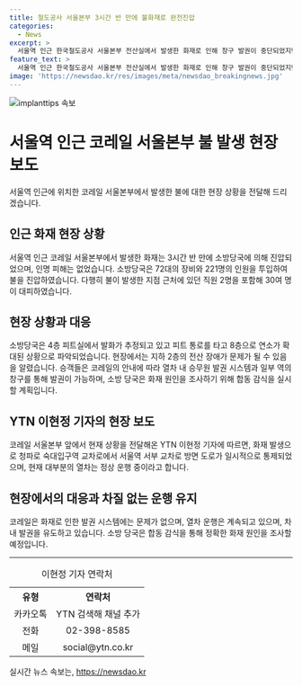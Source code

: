 ```yaml
---
title: 철도공사 서울본부 3시간 반 만에 불화재로 완전진압
categories:
  - News
excerpt: >
  서울역 인근 한국철도공사 서울본부 전산실에서 발생한 화재로 인해 창구 발권이 중단되었지만, 인명 피해는 없었습니다. 소방당국은 3시간 반 내에 불을 껐으며, 화재 원인은 전선 배관에서 발화해 8층까지 번진 것으로 보입니다. 코레일은 열차 운행은 정상이지만, 소방은 화재 원인을 조사할 예정입니다.
feature_text: >
  서울역 인근 한국철도공사 서울본부 전산실에서 발생한 화재로 인해 창구 발권이 중단되었지만, 인명 피해는 없었습니다. 소방당국은 3시간 반 내에 불을 껐으며, 화재 원인은 전선 배관에서 발화해 8층까지 번진 것으로 보입니다. 코레일은 열차 운행은 정상이지만, 소방은 화재 원인을 조사할 예정입니다.
image: 'https://newsdao.kr/res/images/meta/newsdao_breakingnews.jpg'
---
```


<p><img src="https://newsdao.kr/res/images/meta/newsdao_breakingnews.jpg" alt="implanttips 속보" /></p>

<h1>서울역 인근 코레일 서울본부 불 발생 현장 보도</h1>

<p data-ke-size="size16">서울역 인근에 위치한 코레일 서울본부에서 발생한 불에 대한 현장 상황을 전달해 드리겠습니다.</p>

<h2 data-ke-size="size26">인근 화재 현장 상황</h2>

<p data-ke-size="size16">서울역 인근 코레일 서울본부에서 발생한 화재는 3시간 반 만에 소방당국에 의해 진압되었으며, 인명 피해는 없었습니다. 소방당국은 72대의 장비와 221명의 인원을 투입하여 불을 진압하였습니다. 다행히 불이 발생한 지점 근처에 있던 직원 2명을 포함해 30여 명이 대피하였습니다.</p>

<h2 data-ke-size="size26">현장 상황과 대응</h2>

<p data-ke-size="size16">소방당국은 4층 피트실에서 발화가 추정되고 있고 피트 통로를 타고 8층으로 연소가 확대된 상황으로 파악되었습니다. 현장에서는 지하 2층의 전산 장애가 문제가 될 수 있음을 알렸습니다. 승객들은 코레일의 안내에 따라 열차 내 승무원 발권 시스템과 일부 역의 창구를 통해 발권이 가능하며, 소방 당국은 화재 원인을 조사하기 위해 합동 감식을 실시할 계획입니다.</p>

<h2 data-ke-size="size26">YTN 이현정 기자의 현장 보도</h2>

<p data-ke-size="size16">코레일 서울본부 앞에서 현재 상황을 전달해온 YTN 이현정 기자에 따르면, 화재 발생으로 청파로 숙대입구역 교차로에서 서울역 서부 교차로 방면 도로가 일시적으로 통제되었으며, 현재 대부분의 열차는 정상 운행 중이라고 합니다.</p>

<h2 data-ke-size="size26">현장에서의 대응과 차질 없는 운행 유지</h2>

<p data-ke-size="size16">코레일은 화재로 인한 발권 시스템에는 문제가 없으며, 열차 운행은 계속되고 있으며, 차내 발권을 유도하고 있습니다. 소방 당국은 합동 감식을 통해 정확한 화재 원인을 조사할 예정입니다.</p>

<hr>

<table>
  <caption>이현정 기자 연락처</caption>
  <tr>
    <th style="text-align: center;">유형</th>
    <th style="text-align: center;">연락처</th>
  </tr>
  <tr>
    <td style="text-align: center;">카카오톡</td>
    <td style="text-align: center;">YTN 검색해 채널 추가</td>
  </tr>
  <tr>
    <td style="text-align: center;">전화</td>
    <td style="text-align: center;">02-398-8585</td>
  </tr>
  <tr>
    <td style="text-align: center;">메일</td>
    <td style="text-align: center;">social@ytn.co.kr</td>
  </tr>
</table>
실시간 뉴스 속보는, <a href="https://newsdao.kr" rel="dofollow">https://newsdao.kr</a>


